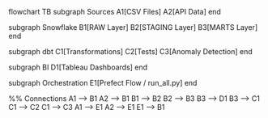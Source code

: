 flowchart TB
  subgraph Sources
    A1[CSV Files]
    A2[API Data]
  end

  subgraph Snowflake
    B1[RAW Layer]
    B2[STAGING Layer]
    B3[MARTS Layer]
  end

  subgraph dbt
    C1[Transformations]
    C2[Tests]
    C3[Anomaly Detection]
  end

  subgraph BI
    D1[Tableau Dashboards]
  end

  subgraph Orchestration
    E1[Prefect Flow / run_all.py]
  end

  %% Connections
  A1 --> B1
  A2 --> B1
  B1 --> B2
  B2 --> B3
  B3 --> D1
  B3 --> C1
  C1 --> C2
  C1 --> C3
  A1 --> E1
  A2 --> E1
  E1 --> B1
